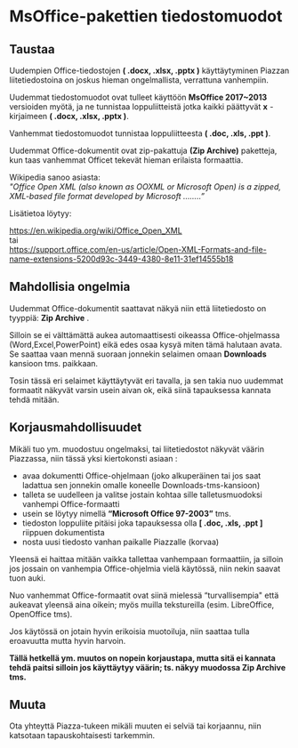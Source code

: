 # MsOffice-pakettien tiedostomuodot


## Taustaa 

Uudempien Office-tiedostojen __( .docx, .xlsx, .pptx )__ käyttäytyminen Piazzan liitetiedostoina
on joskus hieman ongelmallista, verrattuna vanhempiin.

Uudemmat tiedostomuodot ovat tulleet käyttöön __MsOffice 2017~2013__ versioiden myötä, ja ne tunnistaa
loppuliitteistä jotka kaikki päättyvät __x__ -kirjaimeen __( .docx, .xlsx, .pptx )__.

Vanhemmat tiedostomuodot tunnistaa loppuliitteesta __( .doc, .xls, .ppt )__.

Uudemmat Office-dokumentit ovat zip-pakattuja __(Zip Archive)__ paketteja, kun taas vanhemmat Officet tekevät hieman erilaista formaattia.

Wikipedia sanoo asiasta:<br>
_"Office Open XML (also known as OOXML or Microsoft Open) is a zipped, XML-based file format developed by Microsoft ……..”_

Lisätietoa löytyy:

<https://en.wikipedia.org/wiki/Office_Open_XML><br>tai<br>
<https://support.office.com/en-us/article/Open-XML-Formats-and-file-name-extensions-5200d93c-3449-4380-8e11-31ef14555b18>


## Mahdollisia ongelmia

Uudemmat Office-dokumentit saattavat näkyä niin että liitetiedosto on tyyppiä: __Zip Archive__ .

Silloin se ei välttämättä aukea automaattisesti oikeassa Office-ohjelmassa (Word,Excel,PowerPoint)
eikä edes osaa kysyä miten tämä halutaan avata. Se saattaa vaan mennä suoraan jonnekin selaimen omaan __Downloads__ kansioon tms. paikkaan.

Tosin tässä eri selaimet käyttäytyvät eri tavalla, ja sen takia nuo uudemmat formaatit näkyvät
varsin usein aivan ok, eikä siinä tapauksessa kannata tehdä mitään.

## Korjausmahdollisuudet

Mikäli tuo ym. muodostuu ongelmaksi, tai liitetiedostot näkyvät väärin Piazzassa,
niin tässä yksi kiertokonsti asiaan :

- avaa dokumentti Office-ohjelmaan (joko alkuperäinen tai jos saat ladattua sen jonnekin omalle koneelle Downloads-tms-kansioon)
- talleta se uudelleen ja valitse jostain kohtaa sille talletusmuodoksi vanhempi Office-formaatti 
- usein se löytyy nimellä __“Microsoft Office 97-2003”__ tms.
- tiedoston loppuliite pitäisi joka tapauksessa olla __[ .doc, .xls, .ppt ]__ riippuen dokumentista
- nosta uusi tiedosto vanhan paikalle Piazzalle (korvaa)

Yleensä ei haittaa mitään vaikka tallettaa vanhempaan formaattiin, ja silloin jos jossain on vanhempia Office-ohjelmia vielä käytössä, niin nekin saavat tuon auki.

Nuo vanhemmat Office-formaatit ovat siinä mielessä “turvallisempia" että aukeavat yleensä aina oikein; myös muilla tekstureilla (esim. LibreOffice, OpenOffice tms).

Jos käytössä on jotain hyvin erikoisia muotoiluja, niin saattaa tulla eroavuutta mutta hyvin harvoin.

__Tällä hetkellä ym. muutos on nopein korjaustapa, mutta sitä ei kannata tehdä paitsi silloin jos
käyttäytyy väärin; ts. näkyy muodossa Zip Archive tms.__

## Muuta

Ota yhteyttä Piazza-tukeen mikäli muuten ei selviä tai korjaannu, niin katsotaan tapauskohtaisesti tarkemmin.
